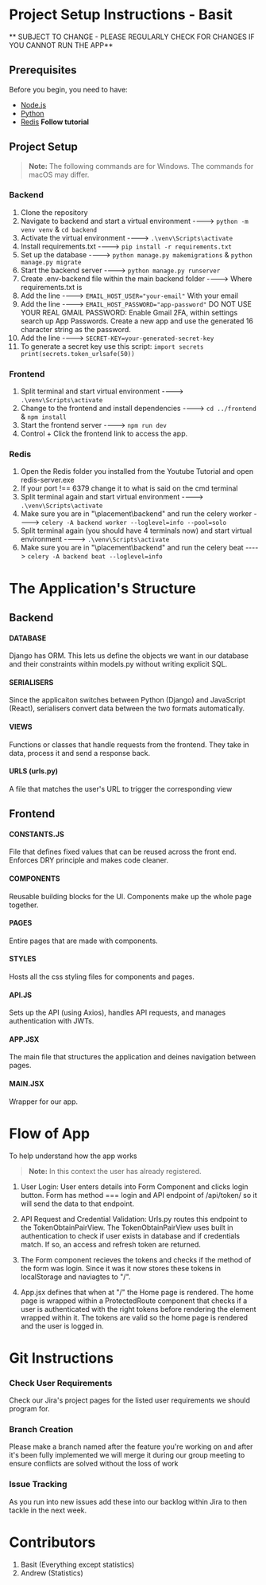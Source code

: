 # Project Setup Instructions - Basit
** SUBJECT TO CHANGE - PLEASE REGULARLY CHECK FOR CHANGES IF YOU CANNOT RUN THE APP**


## Prerequisites

Before you begin, you need to have:
- [Node.js](https://nodejs.org/en/)
- [Python](https://www.python.org/downloads/)
- [Redis](https://www.youtube.com/watch?v=DLKzd3bvgt8) **Follow tutorial**


## Project Setup 

> **Note:** The following commands are for Windows. The commands for macOS may differ.

### Backend
1. Clone the repository
2. Navigate to backend and start a virtual environment ----> `python -m venv venv` & `cd backend`
3. Activate the virtual environment ----> `.\venv\Scripts\activate`
4. Install requirements.txt ----> `pip install -r requirements.txt`
5. Set up the database ----> `python manage.py makemigrations` & `python manage.py migrate`
6. Start the backend server ----> `python manage.py runserver`
7. Create .env-backend file within the main backend folder ----> Where requirements.txt is
8. Add the line ----> `EMAIL_HOST_USER="your-email"` With your email
9. Add the line ----> `EMAIL_HOST_PASSWORD="app-password"` DO NOT USE YOUR REAL GMAIL PASSWORD: Enable Gmail 2FA, within settings search up App Passwords. Create a new app and use the generated 16 character string as the password.
10. Add the line ----> `SECRET-KEY=your-generated-secret-key`
11. To generate a secret key use this script:
`import secrets
print(secrets.token_urlsafe(50))`
 
### Frontend
1. Split terminal and start virtual environment ----> `.\venv\Scripts\activate`
2. Change to the frontend and install dependencies ----> `cd ../frontend` & `npm install`
3. Start the frontend server ----> `npm run dev`
4. Control + Click the frontend link to access the app.

### Redis
1. Open the Redis folder you installed from the Youtube Tutorial and open redis-server.exe
2. If your port !== 6379 change it to what is said on the cmd terminal
3. Split terminal again and start virtual environment ----> `.\venv\Scripts\activate`
4. Make sure you are in "\placement\backend" and run the celery worker ----> `celery -A backend worker --loglevel=info --pool=solo`
5. Split terminal again (you should have 4 terminals now) and start virtual environment ----> `.\venv\Scripts\activate`
6. Make sure you are in "\placement\backend" and run the celery beat ----> `celery -A backend beat --loglevel=info`



# The Application's Structure 

## Backend

#### DATABASE
Django has ORM. This lets us define the objects we want in our database and their constraints within models.py without writing explicit SQL.

#### SERIALISERS 
Since the applicaiton switches between Python (Django) and JavaScript (React), serialisers convert data between the two formats automatically.

#### VIEWS 
Functions or classes that handle requests from the frontend. They take in data, process it and send a response back.

#### URLS (urls.py) 
A file that matches the user's URL to trigger the corresponding view 


## Frontend

#### CONSTANTS.JS 
File that defines fixed values that can be reused across the front end. Enforces DRY principle and makes code cleaner.

#### COMPONENTS 
Reusable building blocks for the UI. Components make up the whole page together.

#### PAGES 
Entire pages that are made with components.

#### STYLES 
Hosts all the css styling files for components and pages.

#### API.JS 
Sets up the API (using Axios), handles API requests, and manages authentication with JWTs.

#### APP.JSX 
The main file that structures the application and deines navigation between pages.

#### MAIN.JSX 
Wrapper for our app.



# Flow of App
To help understand how the app works
> **Note:** In this context the user has already registered.

1. User Login:
User enters details into Form Component and clicks login button. Form has method === login and API endpoint of /api/token/ so it will send the data to that endpoint.

2. API Request and Credential Validation:
Urls.py routes this endpoint to the TokenObtainPairView. The TokenObtainPairView uses built in authentication to check if user exists in database and if credentials match. If so, an access and refresh token are returned.

3. The Form component recieves the tokens and checks if the method of the form was login. Since it was it now stores these tokens in localStorage and naviagtes to "/".

4. App.jsx defines that when at "/" the Home page is rendered. The home page is wrapped within a ProtectedRoute component that checks if a user is authenticated with the right tokens before rendering the element wrapped within it. The tokens are valid so the home page is rendered and the user is logged in.


# Git Instructions

### Check User Requirements
Check our Jira's project pages for the listed user requirements we should program for.

### Branch Creation
Please make a branch named after the feature you're working on and after it's been fully implemented we will merge it during our group meeting to ensure conflicts are solved without the loss of work

### Issue Tracking
As you run into new issues add these into our backlog within Jira to then tackle in the next week.

# Contributors
1. Basit (Everything except statistics)
2. Andrew (Statistics)
